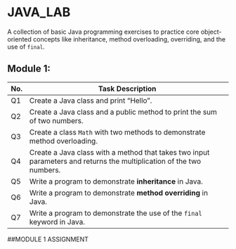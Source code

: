 # JAVA_LAB

A collection of basic Java programming exercises to practice core object-oriented concepts like inheritance, method overloading, overriding, and the use of `final`.

##  Module 1:

| No. | Task Description |
|-----|------------------|
| Q1  | Create a Java class and print “Hello”. |
| Q2  | Create a Java class and a public method to print the sum of two numbers. |
| Q3  | Create a class `Math` with two methods to demonstrate method overloading. |
| Q4  | Create a Java class with a method that takes two input parameters and returns the multiplication of the two numbers. |
| Q5  | Write a program to demonstrate **inheritance** in Java. |
| Q6  | Write a program to demonstrate **method overriding** in Java. |
| Q7  | Write a program to demonstrate the use of the `final` keyword in Java. |

##MODULE 1 ASSIGNMENT
